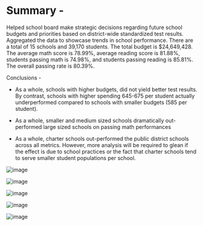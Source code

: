 # Summary -  

Helped school board make strategic decisions regarding future school budgets and priorities based on district-wide standardized test results. Aggregated the data to showcase trends in school performance. There are a total of 15 schools and 39,170 students. The total budget is $24,649,428. The average math score is 78.99%, average reading score is 81.88%, students passing math is 74.98%, and students passing reading is 85.81%. The overall passing rate is 80.39%.

Conclusions - 

* As a whole, schools with higher budgets, did not yield better test results. By contrast, schools with higher spending 645-675 per student actually underperformed compared to schools with smaller budgets (585 per student).

* As a whole, smaller and medium sized schools dramatically out-performed large sized schools on passing math performances

* As a whole, charter schools out-performed the public district schools across all metrics. However, more analysis will be required to glean if the effect is due to school practices or the fact that charter schools tend to serve smaller student populations per school. 

![image](https://user-images.githubusercontent.com/119978382/217599910-0e531611-4c26-4799-a296-2521e2ff9c1c.png)

![image](https://user-images.githubusercontent.com/119978382/217600089-44a9daee-eae5-4c9a-8e10-79e028b0ac3b.png)

![image](https://user-images.githubusercontent.com/119978382/217600030-ca54d95b-cbff-4bd6-92e2-8e226ea238c2.png)

![image](https://user-images.githubusercontent.com/119978382/217600161-156731b9-39f1-48fe-a4f4-7e35a643e985.png)

![image](https://user-images.githubusercontent.com/119978382/217600206-ffac5513-c068-43db-b79b-415faedcddb5.png)
